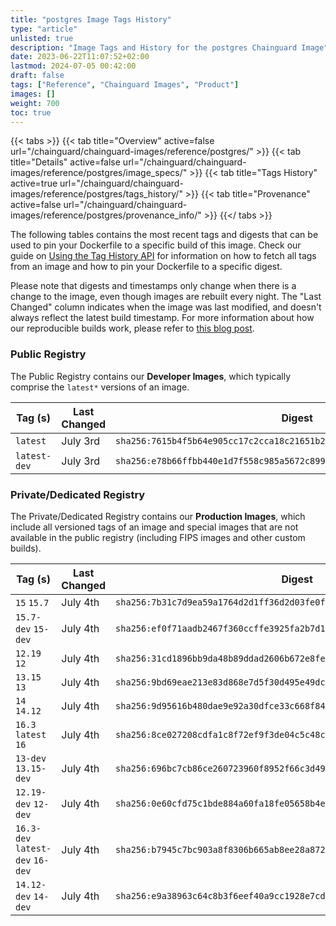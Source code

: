 ```yaml
---
title: "postgres Image Tags History"
type: "article"
unlisted: true
description: "Image Tags and History for the postgres Chainguard Image"
date: 2023-06-22T11:07:52+02:00
lastmod: 2024-07-05 00:42:00
draft: false
tags: ["Reference", "Chainguard Images", "Product"]
images: []
weight: 700
toc: true
---
```


{{< tabs >}}
{{< tab title="Overview" active=false url="/chainguard/chainguard-images/reference/postgres/" >}}
{{< tab title="Details" active=false url="/chainguard/chainguard-images/reference/postgres/image_specs/" >}}
{{< tab title="Tags History" active=true url="/chainguard/chainguard-images/reference/postgres/tags_history/" >}}
{{< tab title="Provenance" active=false url="/chainguard/chainguard-images/reference/postgres/provenance_info/" >}}
{{</ tabs >}}

The following tables contains the most recent tags and digests that can be used to pin your Dockerfile to a specific build of this image. Check our guide on [Using the Tag History API](/chainguard/chainguard-images/using-the-tag-history-api/) for information on how to fetch all tags from an image and how to pin your Dockerfile to a specific digest.

Please note that digests and timestamps only change when there is a change to the image, even though images are rebuilt every night. The "Last Changed" column indicates when the image was last modified, and doesn't always reflect the latest build timestamp. For more information about how our reproducible builds work, please refer to [this blog post](https://www.chainguard.dev/unchained/reproducing-chainguards-reproducible-image-builds).

### Public Registry
The Public Registry contains our **Developer Images**, which typically comprise the `latest*` versions of an image.

| Tag (s)       | Last Changed | Digest                                                                    |
|---------------|--------------|---------------------------------------------------------------------------|
|  `latest`     | July 3rd     | `sha256:7615b4f5b64e905cc17c2cca18c21651b2b4214e476ad8dfebf60c97aae2cee7` |
|  `latest-dev` | July 3rd     | `sha256:e78b66ffbb440e1d7f558c985a5672c899b5f638c0b702b023a2f1bbbd78fb6d` |


### Private/Dedicated Registry
The Private/Dedicated Registry contains our **Production Images**, which include all versioned tags of an image and special images that are not available in the public registry (including FIPS images and other custom builds).

| Tag (s)                           | Last Changed | Digest                                                                    |
|-----------------------------------|--------------|---------------------------------------------------------------------------|
|  `15` `15.7`                      | July 4th     | `sha256:7b31c7d9ea59a1764d2d1ff36d2d03fe0f09507019fcc79399e262b2a8acccd0` |
|  `15.7-dev` `15-dev`              | July 4th     | `sha256:ef0f71aadb2467f360ccffe3925fa2b7d14086e48579dcd9650a42be3d0dde8b` |
|  `12.19` `12`                     | July 4th     | `sha256:31cd1896bb9da48b89ddad2606b672e8fe2a6b6532cf77401736a2d53e09f7bc` |
|  `13.15` `13`                     | July 4th     | `sha256:9bd69eae213e83d868e7d5f30d495e49dc577670f1920bf483990ca6579fce33` |
|  `14` `14.12`                     | July 4th     | `sha256:9d95616b480dae9e92a30dfce33c668f840e4d6ae60fe4bfdbf123161506a3f5` |
|  `16.3` `latest` `16`             | July 4th     | `sha256:8ce027208cdfa1c8f72ef9f3de04c5c48c868141e50794b9b60c03ad67ec7bfc` |
|  `13-dev` `13.15-dev`             | July 4th     | `sha256:696bc7cb86ce260723960f8952f66c3d49eed58cf928b5f22fd1cba0cb664d53` |
|  `12.19-dev` `12-dev`             | July 4th     | `sha256:0e60cfd75c1bde884a60fa18fe05658b4e174d19dc4408f3d3de795912489e70` |
|  `16.3-dev` `latest-dev` `16-dev` | July 4th     | `sha256:b7945c7bc903a8f8306b665ab8ee28a8721c19610e2b5715e2f1baef9753aabb` |
|  `14.12-dev` `14-dev`             | July 4th     | `sha256:e9a38963c64c8b3f6eef40a9cc1928e7cd30d354364b6961459c827c1d6c00d4` |

